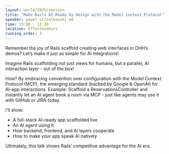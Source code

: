 ```yaml
---
layout: world/2025/session
title: "Make Rails AI-Ready by Design with the Model Context Protocol"
speaker: pawel-strzalkowski.md
time: 13:00 - 13:30
location: Effectenbeurs
running_order: 3
---
```


Remember the joy of Rails scaffold creating web interfaces in DHH’s demos? Let’s make it just as simple for AI integrations!

Imagine Rails scaffolding not just views for humans, but a parallel, AI interaction layer - out of the box!

How? By embracing convention over configuration with the Model Context Protocol (MCP), the emerging standard (backed by Google & OpenAI) for AI-app interactions.
Example: Scaffold a ReservationsController and instantly let an AI agent book a room via MCP - just like agents may use it with GitHub or JIRA today.

I’ll show:
- A full-stack AI-ready app scaffolded live
- An AI agent using it
- How backend, frontend, and AI layers cooperate
- How to make your app speak AI natively

Ultimately, this talk shows Rails’ competitive advantage for the AI era.
